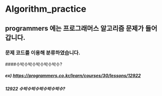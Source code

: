 # Algorithm_practice

## programmers 에는 프로그래머스 알고리즘 문제가 들어갑니다.
### 문제 코드를 이용해 분류하였습니다.
####수박수박수박수박수박수?
##### ex) https://programmers.co.kr/learn/courses/30/lessons/12922
##### 12922 수박수박수박수박수박수?
